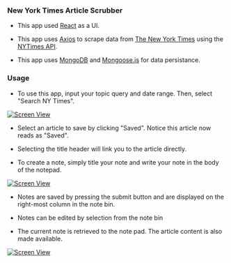 
### New York Times Article Scrubber

* This app used [React](https://facebook.github.io/react/) as a UI.

* This app uses [Axios](https://www.npmjs.com/package/axios) to scrape data from [The New York Times](http:/www.nytimes.com/) using the [NYTimes API](https://developer.nytimes.com/).

* This app uses [MongoDB](https://www.mongodb.com) and [Mongoose.js](http://mongoosejs.com/) for data persistance.


### Usage

* To use this app, input your topic query and date range. Then, select "Search NY Times".

[![Screen View](http://share.gifyoutube.com/XDvrRv.gif)](https://www.youtube.com/watch?v=Q-XHzFy6C2U&feature=youtu.be)

* Select an article to save by clicking "Saved". Notice this article now reads as "Saved". 

* Selecting the title header will link you to the article directly. 

* To create a note, simply title your note and write your note in the body of the notepad.


[![Screen View](http://share.gifyoutube.com/0R72kV.gif)](https://www.youtube.com/watch?v=HbjFXeACgq8)

* Notes are saved by pressing the submit button and are displayed on the right-most column in the note bin.

* Notes can be edited by selection from the note bin

* The current note is retrieved to the note pad. The article content is also  made available.


[![Screen View](http://share.gifyoutube.com/YEmQPW.gif)](https://www.youtube.com/watch?v=IyNnTKXP1Yk)


